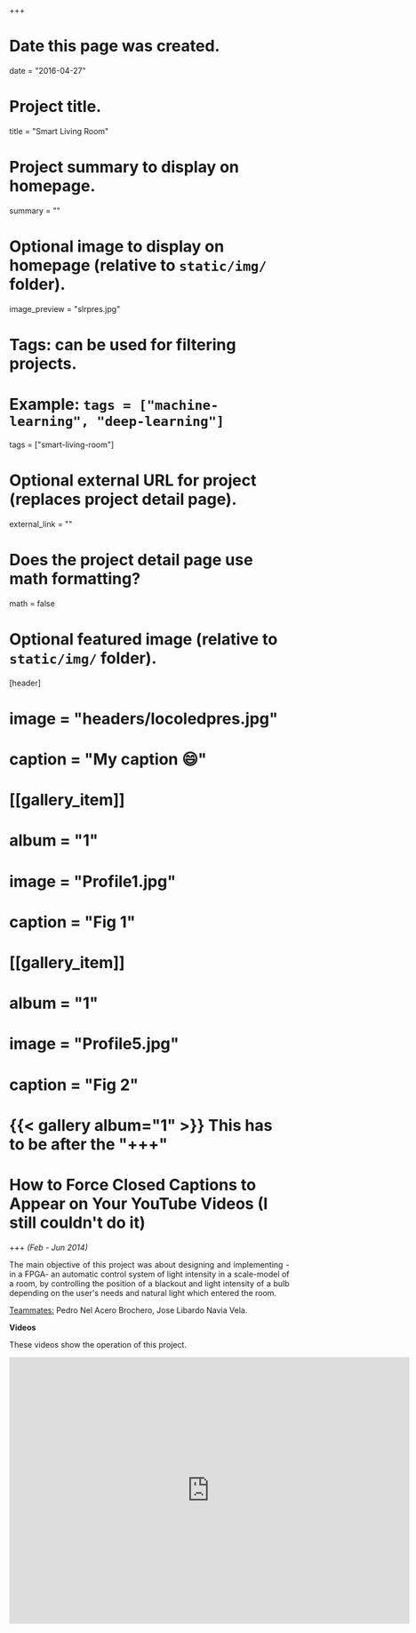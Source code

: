 +++
# Date this page was created.
date = "2016-04-27"

# Project title.
title = "Smart Living Room"

# Project summary to display on homepage.
summary = ""

# Optional image to display on homepage (relative to `static/img/` folder).
image_preview = "slrpres.jpg"

# Tags: can be used for filtering projects.
# Example: `tags = ["machine-learning", "deep-learning"]`
tags = ["smart-living-room"]

# Optional external URL for project (replaces project detail page).
external_link = ""

# Does the project detail page use math formatting?
math = false

# Optional featured image (relative to `static/img/` folder).
[header]
# image = "headers/locoledpres.jpg"
# caption = "My caption :smile:"

# [[gallery_item]]
# album = "1"
# image = "Profile1.jpg"
# caption = "Fig 1"
    
# [[gallery_item]]
# album = "1"
# image = "Profile5.jpg"
# caption = "Fig 2"
# {{< gallery album="1" >}} This has to be after the "+++"

# How to Force Closed Captions to Appear on Your YouTube Videos (I still couldn't do it)

+++
*(Feb - Jun 2014)*

<p align="justify">The main objective of this project was about designing and implementing -in a FPGA- an automatic control system of light intensity in a scale-model of a room, by controlling the position of a blackout and light intensity of a bulb depending on the user's needs and natural light which entered the room.</p>

<p><u>Teammates:</u> Pedro Nel Acero Brochero, Jose Libardo Navia Vela.</p>

**Videos**

These videos show the operation of this project.
<span style="color:white">space</span>

<iframe width="720" height="480" src="https://www.youtube.com/embed/videoseries?list=PLaxonS_z-T16pehpMvbZ7oPJUuczR2lIf" frameborder="0" allow="autoplay; encrypted-media" allowfullscreen></iframe>
